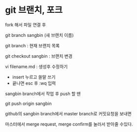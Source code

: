 # git 브랜치, 포크

fork 해서 파일 연결 후

git branch sangbin (새 브랜치 이름)

git branch : 현재 브랜치 목록

git checkout sangbin : 브랜치 변경

vi  filename.md  : 생성후 수정하기

- insert 누르고 쓸말 쓰기
- 끝나면 esc 후 :wq 입력



sangbin branch에서 작업 후 push 할 땐

git push origin sangbin



github의 sangbin branch에서 master branch로 커밋요청을 보내면

마스터에서 merge request, merge confirm를 눌러서 받아줄 수있다.